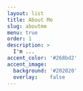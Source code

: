 ```yaml
---
layout: list
title: About Me
slug: aboutme
menu: true
order: 1
description: >
  I'm ...
accent_color: '#268bd2'
accent_image:
  background: '#202020'
  overlay:    false
---
```

